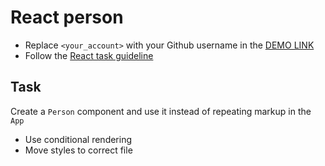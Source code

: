 # React person
- Replace `<your_account>` with your Github username in the [DEMO LINK](https://viacheslav-petrovskyi.github.io/react_person/)
- Follow the [React task guideline](https://github.com/mate-academy/react_task-guideline#react-tasks-guideline)

## Task
Create a `Person` component and use it instead of repeating markup in the `App`

- Use conditional rendering
- Move styles to correct file
